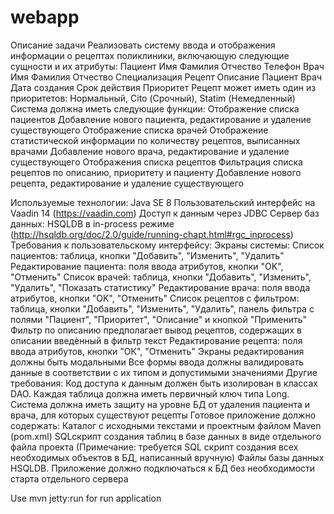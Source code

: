 # webapp
Описание задачи
Реализовать систему ввода и отображения информации о рецептах поликлиники, включающую следующие сущности и их атрибуты:
Пациент
  Имя
  Фамилия
  Отчество
  Телефон
Врач
  Имя
  Фамилия
  Отчество
  Специализация
Рецепт
  Описание
  Пациент
  Врач
  Дата создания
  Срок действия
  Приоритет
Рецепт может иметь один из приоритетов: Нормальный, Cito (Срочный), Statim (Немедленный)
Система должна иметь следующие функции:
  Отображение списка пациентов
  Добавление нового пациента, редактирование и удаление существующего
  Отображение списка врачей
  Отображение статистической информации по количеству рецептов, выписанных врачами
  Добавление нового врача, редактирование и удаление существующего
  Отображения списка рецептов
  Фильтрация списка рецептов по описанию, приоритету и пациенту
  Добавление нового рецепта, редактирование и удаление существующего

Используемые технологии:
 Java SE 8
 Пользовательский интерфейс на Vaadin 14 (https://vaadin.com)
 Доступ к данным через JDBC
 Сервер баз данных: HSQLDB в in-process режиме (http://hsqldb.org/doc/2.0/guide/running-chapt.html#rgc_inprocess)
Требования к пользовательскому интерфейсу:
 Экраны системы:
  Список пациентов: таблица, кнопки "Добавить", "Изменить", "Удалить"
    Редактирование пациента: поля ввода атрибутов, кнопки "OK", "Отменить"
  Список врачей: таблица, кнопки "Добавить", "Изменить", "Удалить", "Показать статистику"
    Редактирование врача: поля ввода атрибутов, кнопки "OK", "Отменить"
  Список рецептов с фильтром: таблица, кнопки "Добавить", "Изменить", "Удалить", панель фильтра с полями
    "Пациент", "Приоритет", "Описание" и кнопкой "Применить"
Фильтр по описанию предполагает вывод рецептов, содержащих в описании введѐнный в фильтр текст
Редактирование рецепта: поля ввода атрибутов, кнопки "ОК", "Отменить"
Экраны редактирования должны быть модальными
Все формы ввода должны валидировать данные в соответствии с их типом и допустимыми значениями
Другие требования:
Код доступа к данным должен быть изолирован в классах DAO.
Каждая таблица должна иметь первичный ключ типа Long.
Система должна иметь защиту на уровне БД от удаления пациента и врача, для которых существуют
рецепты Готовое приложение должно содержать:
Каталог с исходными текстами и проектным файлом Maven (pom.xml) SQLскрипт создания таблиц в базе данных в виде отдельного файла проекта
(Примечание: требуется SQL скрипт создания всех необходимых объектов в БД, написанный вручную)
Файлы базы данных HSQLDB.
Приложение должно подключаться к БД без необходимости старта отдельного сервера

Use mvn jetty:run for run application
